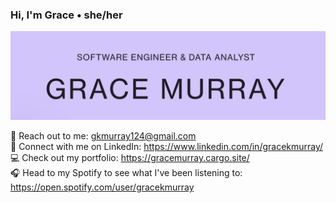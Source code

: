 ### Hi, I'm Grace • she/her 
<img src="https://raw.githubusercontent.com/gkmurray124/gkmurray124/master/GM-readme-header.png" alt="banner that says Grace Murray - software engineer & data analyst">

💌 Reach out to me: gkmurray124@gmail.com <br>
🤝 Connect with me on LinkedIn: https://www.linkedin.com/in/gracekmurray/ <br>
💻 Check out my portfolio: https://gracemurray.cargo.site/ <br>
🎧 Head to my Spotify to see what I've been listening to: https://open.spotify.com/user/gracekmurray
<!--
**gkmurray124/gkmurray124** is a ✨ _special_ ✨ repository because its `README.md` (this file) appears on your GitHub profile.

Here are some ideas to get you started:

- 🔭 I’m currently working on ...
- 🌱 I’m currently learning ...
- 👯 I’m looking to collaborate on ...
- 🤔 I’m looking for help with ...
- 💬 Ask me about ...
- 📫 How to reach me: ...
- 😄 Pronouns: ...
- ⚡ Fun fact: ...
-->
